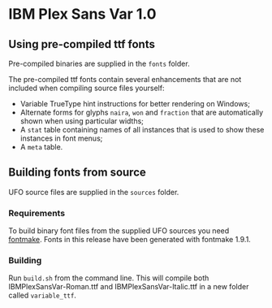 # IBM Plex Sans Var 1.0

## Using pre-compiled ttf fonts

Pre-compiled binaries are supplied in the `fonts` folder.
 
The pre-compiled ttf fonts contain several enhancements that are not included when compiling source files yourself:
- Variable TrueType hint instructions for better rendering on Windows;
- Alternate forms for glyphs `naira`, `won` and `fraction` that are automatically shown when using particular widths;
- A `stat` table containing names of all instances that is used to show these instances in font menus;
- A `meta` table.

## Building fonts from source

UFO source files are supplied in the `sources` folder.

### Requirements

To build binary font files from the supplied UFO sources you need [fontmake](https://github.com/googlei18n/fontmake).
Fonts in this release have been generated with fontmake 1.9.1.

### Building

Run `build.sh` from the command line. This will compile both IBMPlexSansVar-Roman.ttf and IBMPlexSansVar-Italic.ttf in a new folder called `variable_ttf`.
